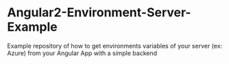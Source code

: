 # Angular2-Environment-Server-Example
Example repository of how to get environments variables of your server (ex: Azure) from your Angular App with a simple backend
